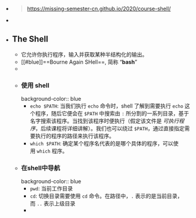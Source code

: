 - > https://missing-semester-cn.github.io/2020/course-shell/
-
- ## The Shell
	- 它允许你执行程序，输入并获取某种半结构化的输出。
	- [[#blue]]==Bourne Again SHell==, 简称 “**bash**”
	-
	- ### 使用 shell
	  background-color:: blue
		- `echo $PATH`: 当我们执行 `echo` 命令时，shell 了解到需要执行 `echo` 这个程序，随后它便会在 `$PATH` 中搜索由 `:` 所分割的一系列目录，基于名字搜索该程序。当找到该程序时便执行（假定该文件是 *可执行程序*，后续课程将详细讲解）。我们也可以绕过 `$PATH`，通过直接指定需要执行的程序的路径来执行该程序。
		- `which $PATH`: 确定某个程序名代表的是哪个具体的程序，可以使用 `which` 程序。
	- ### 在shell中导航
	  background-color:: blue
		- `pwd`: 当前工作目录
		- `cd`: 切换目录需要使用 `cd` 命令。在路径中，`.` 表示的是当前目录，而 `..` 表示上级目录
		-